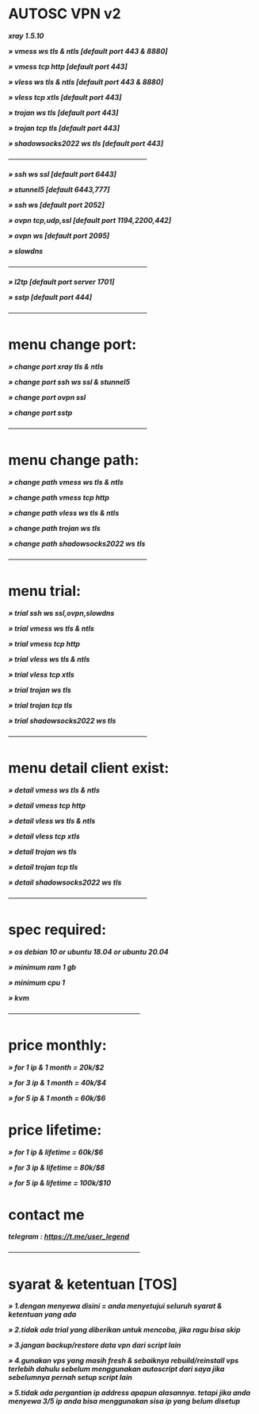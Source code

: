 # AUTOSC VPN v2

***xray 1.5.10***

***» vmess ws tls & ntls [default port 443 & 8880]***

***» vmess tcp http [default port 443]***

***» vless ws tls & ntls [default port 443 & 8880]***

***» vless tcp xtls [default port 443]***

***» trojan ws tls [default port 443]***

***» trojan tcp tls [default port 443]***

***» shadowsocks2022 ws tls [default port 443]***

————————————————————

***» ssh ws ssl [default port 6443]***

***» stunnel5 [default 6443,777]***

***» ssh ws [default port 2052]***

***» ovpn tcp,udp,ssl [default port 1194,2200,442]***

***» ovpn ws [default port 2095]***

***» slowdns***

————————————————————

***» l2tp [default port server 1701]***

***» sstp [default port 444]***

————————————————————

# menu change port:

***» change port xray tls & ntls***

***» change port ssh ws ssl & stunnel5***

***» change port ovpn ssl***

***» change port sstp***

————————————————————

# menu change path:

***» change path vmess ws tls & ntls***

***» change path vmess tcp http***

***» change path vless ws tls & ntls***

***» change path trojan ws tls***

***» change path shadowsocks2022 ws tls***

————————————————————

# menu trial:

***» trial ssh ws ssl,ovpn,slowdns***

***» trial vmess ws tls & ntls***

***» trial vmess tcp http***

***» trial vless ws tls & ntls***

***» trial vless tcp xtls***

***» trial trojan ws tls***

***» trial trojan tcp tls***

***» trial shadowsocks2022 ws tls***

————————————————————

# menu detail client exist:

***» detail vmess ws tls & ntls***

***» detail vmess tcp http***

***» detail vless ws tls & ntls***

***» detail vless tcp xtls***

***» detail trojan ws tls***

***» detail trojan tcp tls***

***» detail shadowsocks2022 ws tls***

————————————————————

# spec required:

***» os debian 10 or ubuntu 18.04 or ubuntu 20.04***

***» minimum ram 1 gb***

***» minimum cpu 1***

***» kvm***

———————————————————

# price monthly:

***» for 1 ip & 1 month = 20k/$2***

***» for 3 ip & 1 month = 40k/$4***

***» for 5 ip & 1 month = 60k/$6***

# price lifetime:

***» for 1 ip & lifetime = 60k/$6***

***» for 3 ip & lifetime = 80k/$8***

***» for 5 ip & lifetime = 100k/$10***

# contact me

***telegram : https://t.me/user_legend***

———————————————————

# syarat & ketentuan [TOS]

***» 1.dengan menyewa disini = anda menyetujui seluruh syarat & ketentuan yang ada***

***» 2.tidak ada trial yang diberikan untuk mencoba, jika ragu bisa skip***

***» 3.jangan backup/restore data vpn dari script lain***

***» 4.gunakan vps yang masih fresh & sebaiknya rebuild/reinstall vps terlebih dahulu sebelum menggunakan autoscript dari saya jika sebelumnya pernah setup script lain***

***» 5.tidak ada pergantian ip address apapun alasannya. tetapi jika anda menyewa 3/5 ip anda bisa menggunakan sisa ip yang belum disetup***
